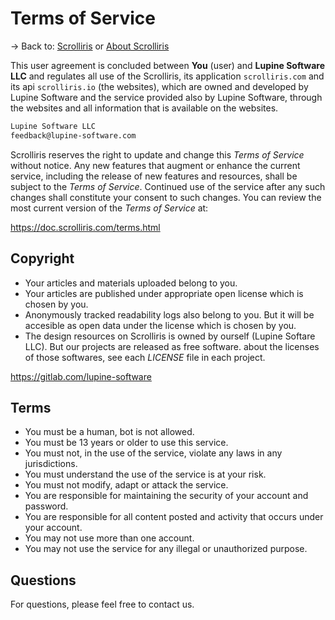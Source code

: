 # Terms of Service

→ Back to: [Scrolliris](https://scrolliris.com) or [About Scrolliris](
https://about.scrolliris.com/)


This user agreement is concluded between **You** (user) and
**Lupine Software LLC** and regulates all use of the Scrolliris, its
application `scrolliris.com` and its api `scrolliris.io` (the websites), which
are owned and developed by Lupine Software and the service provided also by
Lupine Software, through the websites and all information that is available on
the websites.


```txt
Lupine Software LLC
feedback@lupine-software.com
```

Scrolliris reserves the right to update and change this *Terms of Service*
without notice. Any new features that augment or enhance the current service,
including the release of new features and resources, shall be subject to the
*Terms of Service*. Continued use of the service after any such changes shall
constitute your consent to such changes.
You can review the most current version of the *Terms of Service* at:

https://doc.scrolliris.com/terms.html


## Copyright

* Your articles and materials uploaded belong to you.
* Your articles are published under appropriate open license which is chosen by
  you.
* Anonymously tracked readability logs also belong to you. But it will be
  accesible as open data under the license which is chosen by you.
* The design resources on Scrolliris is owned by ourself (Lupine Softare LLC).
  But our projects are released as free software. about the licenses of those
  softwares, see each *LICENSE* file in each project.

https://gitlab.com/lupine-software


## Terms

* You must be a human, bot is not allowed.
* You must be 13 years or older to use this service.
* You must not, in the use of the service, violate any laws in any
  jurisdictions.
* You must understand the use of the service is at your risk.
* You must not modify, adapt or attack the service.
* You are responsible for maintaining the security of your account and
  password.
* You are responsible for all content posted and activity that occurs under
  your account.
* You may not use more than one account.
* You may not use the service for any illegal or unauthorized purpose.


## Questions

For questions, please feel free to contact us.
